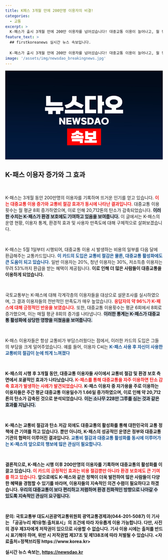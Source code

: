 ```yaml
---
title: K패스 3개월 만에 200만명 이용자의 비결!
categories:
  - 교통
excerpt: >
  K-패스가 출시 3개월 만에 200만 이용자를 넘어섰습니다! 대중교통 이용이 늘어나고, 월 평균 8회 증가, 2만712톤의 탄소 감축 효과도 발생. K-패스의 놀라운 혜택을 지금 경험해보세요!
feature_text: >
  ## firstkoreanews 실시간 뉴스 속보입니다.

  K-패스가 출시 3개월 만에 200만 이용자를 넘어섰습니다! 대중교통 이용이 늘어나고, 월 평균 8회 증가, 2만712톤의 탄소 감축 효과도 발생. K-패스의 놀라운 혜택을 지금 경험해보세요!
image: '/assets/img/newsdao_breakingnews.jpg'
---
```


<p><img src="/assets/img/newsdao_breakingnews.jpg" alt="firstkoreanews 속보" /></p>

<h2 data-ke-size="size26">K-패스 이용자 증가와 그 효과</h2>

<p data-ke-size="size16">&nbsp;</p>

<p>K-패스는 3개월 동안 200만명의 이용자를 기록하며 뜨거운 인기를 얻고 있습니다. <b><span style="color: #ee2323;">이는 대중교통 이용 증가와 교통비 절감 효과가 동시에 나타난 결과입니다.</span></b> 대중교통 이용 횟수는 월 평균 8회 증가하였으며, 이로 인해 20,712톤의 탄소가 감축되었습니다. <b><span style="background-color: #21538527;">이러한 수치는 K-패스가 환경 보호에도 기여하고 있음을 보여줍니다.</span></b> 이 글에서는 K-패스의 운영 현황, 이용자 통계, 환경적 효과 및 사용자 만족도에 대해 구체적으로 살펴보겠습니다.</p>

<p data-ke-size="size16">&nbsp;</p>

<p>K-패스는 5월 1일부터 시행되어, 대중교통 이용 시 발생하는 비용의 일부를 다음 달에 환급해주는 교통카드입니다. <b><span style="color: #1a5490;">이 카드의 도입은 교통비 절감은 물론, 대중교통 활성화에도 큰 도움이 되고 있습니다.</span></b> 일반 이용자는 20%, 청년 이용자는 30%, 저소득층 이용자는 무려 53%까지 환급을 받는 혜택이 제공됩니다. <b>이로 인해 더 많은 사람들이 대중교통을 이용하게 되었습니다.</b></p>

<p data-ke-size="size16">&nbsp;</p>

<p>국토교통부는 K-패스에 대해 각계각층의 이용자들을 대상으로 설문조사를 실시하였으며, 그 결과 이용자들의 전반적인 만족도가 매우 높았습니다. <b><span style="color: #ee2323;">응답자의 약 96%가 K-패스에 대해 긍정적인 반응을 보였습니다.</span></b> 또한, 대중교통 이용횟수는 평균 6회에서 8회로 증가했으며, 이는 매월 평균 8회의 증가를 나타냅니다. <b><span style="background-color: #21538527;">이러한 통계는 K-패스가 대중교통 활성화에 상당한 영향을 미쳤음을 보여줍니다.</span></b></p>

<p data-ke-size="size16">&nbsp;</p>

<p>K-패스 이용자들은 항상 교통비가 부담스러웠다는 점에서, 이러한 카드의 도입은 그들의 부담을 크게 덜어주었습니다. 예를 들어, 이용자 C씨는 <b><span style="color: #1a5490;">K-패스 사용 후 자신이 사용한 교통비의 절감이 눈에 띄게 느껴졌다</span></b고 언급했습니다. 추가로, K-패스의 앱을 통해 적립 내역을 확인하는 편리함도 강조하며, 교통비 절감 효과가 개인적으로도 긍정적인 영향을 미쳤다고 전했습니다.</p>

<p data-ke-size="size16">&nbsp;</p>

<p>K-패스의 시행 후 3개월 동안, 대중교통 이용자들 사이에서 교통비 절감 및 환경 보호 측면에서 포괄적인 효과가 나타났습니다. <b><span style="color: #ee2323;">K-패스를 통해 대중교통을 자주 이용하면 탄소 감축 효과가 발생하는 사례가 발견되었습니다.</span></b> K-패스 이용자 중 자가용을 주로 이용하는 이용자들은 주간 평균 대중교통 이용일수가 1.66일 증가하였으며, 이로 인해 약 20,712톤의 탄소가 감축된 것으로 분석되었습니다. <b><span style="background-color: #21538527;">이는 소나무 228만 그루를 심는 것과 같은 효과를 지닙니다.</span></b></p>

<p data-ke-size="size16">&nbsp;</p>

<p>K-패스는 교통비 절감과 탄소 저감 외에도 대중교통의 활성화를 통해 대한민국의 교통 정책에 큰 기여를 하고 있습니다. 뿐만 아니라, K-패스의 성공적인 운영은 정부와 대중교통 기관의 협력이 이루어진 결과입니다. <b><span style="color: #1a5490;">교통비 절감과 대중교통 활성화를 동시에 이루어가는 K-패스의 앞으로의 행보에 많은 관심이 필요합니다.</span></b></p>

<p data-ke-size="size16">&nbsp;</p>

<p>결론적으로, K-패스는 시행 이후 200만명의 이용자를 기록하며 대중교통의 활성화를 이끌고 있습니다. <b><span style="color: #ee2323;">이 카드의 긍정적인 효과는 비용 절감뿐만 아니라 환경 보호에도 큰 기여를 하고 있습니다.</span></b> 앞으로에도 K-패스와 같은 정책이 더욱 발전하여 많은 사람들이 다양한 혜택을 경험할 수 있기를 바라며, 이용자들의 지속적인 의견 수렴이 필요하다고 하겠습니다. <b><span style="background-color: #21538527;">우리의 대중교통이 보다 편리하고 저렴하며 환경 친화적인 방향으로 나아갈 수 있도록 지속적인 관심이 요구됩니다.</span></b></p>

<p data-ke-size="size16">&nbsp;</p>

<p>문의: 국토교통부 대도시권광역교통위원회 광역교통경제과(044-201-5087)
이 기사는 「공공누리 제1유형:출처표시」의 조건에 따라 자유롭게 이용 가능합니다. 다만, 사진의 경우 제3자에게 저작권이 있으므로 사용할 수 없습니다. 기사 이용 시에는 출처를 반드시 표기해야 하며, 위반 시 저작권법 제37조 및 제138조에 따라 처벌될 수 있습니다. &lt;자료출처=정책브리핑 https://www.korea.kr></p>
실시간 뉴스 속보는, <a href="https://newsdao.kr" rel="dofollow">https://newsdao.kr</a>


